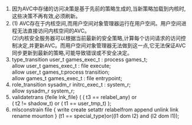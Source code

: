 
1. 因为AVC中存储的访问决策是基于先前的策略生成的,当新策略加载到内核时,这些决策不再有效,必须刷新。
2. (1) AVC存在于内核空间,而用户空间对象管理器运行在用户空间。用户空间进程无法直接访问内核空间的AVC。  
(2)内核安全服务器可以根据当前最新的安全策略,计算每个访问请求的访问控制决定,并更新AVC。而用户空间对象管理器无法做到这一点,它无法保证AVC同步更新到最新的策略,可能导致错误或不安全决定。  
3. type_transition user_t games_exec_t : process games_t;  
    allow user_t games_exec_t : file execute;   
    allow user_t games_t:process transition;  
    allow  games_t games_exec_t : file entrypoint;  
4. role_transition sysadm_r initrc_exec_t : system_r;   
    allow sysadm_r system_r; 
5. validatetrans {feile lnk_file} 
( ( t3 == relabel_any) or   
( t2 != shadow_t) or
( t1 == user_tmp_t) );  
6. mlsconstrain file { write create setattr relabelfrom append  unlink link rename mounton }
(t1 == special_type)or((l1 dom l2) and (l2 dom l1));
